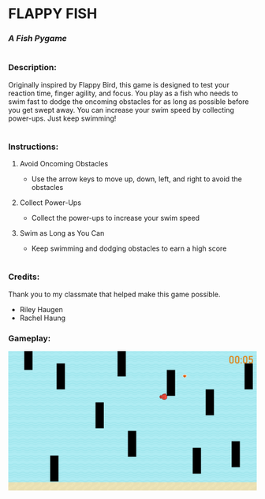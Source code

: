 # FLAPPY FISH
### *A Fish Pygame*
#
### Description:
Originally inspired by Flappy Bird, this game is designed to test
your reaction time, finger agility, and focus. You play as a fish
who needs to swim fast to dodge the oncoming obstacles for as long
as possible before you get swept away. You can increase your
swim speed by collecting power-ups. Just keep swimming!
#
### Instructions:
1) Avoid Oncoming Obstacles
   - Use the arrow keys to move up, down, left, and right to avoid the
   obstacles

2) Collect Power-Ups
    - Collect the power-ups to increase your swim speed

3) Swim as Long as You Can
    - Keep swimming and dodging obstacles to earn a high score
#
### Credits:
Thank you to my classmate that helped make this game possible.
- Riley Haugen
- Rachel Haung

### Gameplay:
!["screenshot"](images/gameplay.png)